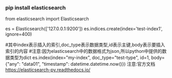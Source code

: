 ### pip install elasticsearch
from elasticsearch import Elasticsearch


es = Elasticsearch(['127.0.0.1:9200'])
es.indices.create(index='test-index1', ignore=400)

#其中index表示插入的索引,doc_type表示数据类型,id表示主键,body表示要插入索引的内容
#注意:因为elasticsearch中的数据格式为json,所以python中提供的数据类型为dict
es.index(index="my-index", doc_type="test-type", id=1, body={"any": "data01", "timestamp": datetime.datetime.now()})
注意:官方文档 https://elasticsearch-py.readthedocs.io/ 
